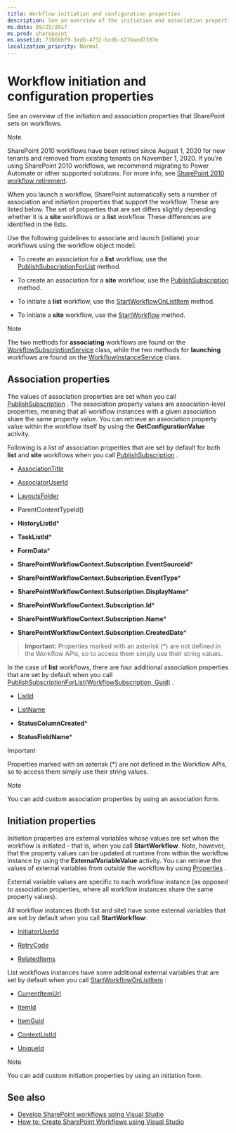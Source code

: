 ```yaml
---
title: Workflow initiation and configuration properties
description: See an overview of the initiation and association properties that SharePoint sets on workflows.
ms.date: 09/25/2017
ms.prod: sharepoint
ms.assetid: 7386bbf9-3ed6-4732-bcdb-b27baed7397e
localization_priority: Normal
---
```



# Workflow initiation and configuration properties
See an overview of the initiation and association properties that SharePoint sets on workflows.

> [!NOTE]
> SharePoint 2010 workflows have been retired since August 1, 2020 for new tenants and removed from existing tenants on November 1, 2020. If you’re using SharePoint 2010 workflows, we recommend migrating to Power Automate or other supported solutions. For more info, see [SharePoint 2010 workflow retirement](https://support.microsoft.com/office/sharepoint-2010-workflow-retirement-1ca3fff8-9985-410a-85aa-8120f626965f).

When you launch a workflow, SharePoint automatically sets a number of association and initiation properties that support the workflow. These are listed below. The set of properties that are set differs slightly depending whether it is a **site** workflows or a **list** workflow. These differences are identified in the lists.
  
    
    
Use the following guidelines to associate and launch (initiate) your workflows using the workflow object model:
  
    
    

- To create an association for a **list** workflow, use the [PublishSubscriptionForList](/dotnet/api/microsoft.sharepoint.workflowservices.workflowsubscriptionservice.publishsubscriptionforlist) method.
    
  
- To create an association for a **site** workflow, use the [PublishSubscription](/dotnet/api/microsoft.sharepoint.workflowservices.workflowsubscriptionservice.publishsubscription) method.
    
  
- To initiate a **list** workflow, use the [StartWorkflowOnListItem](/dotnet/api/microsoft.sharepoint.workflowservices.workflowinstanceservice.startworkflowonlistitem) method.
    
  
- To initiate a **site** workflow, use the [StartWorkflow](/dotnet/api/microsoft.sharepoint.workflowservices.workflowinstanceservice.startworkflow) method.
    
> [!NOTE] 
> The two methods for **associating** workflows are found on the [WorkflowSubscriptionService](/dotnet/api/microsoft.sharepoint.workflowservices.workflowsubscriptionservice) class, while the two methods for **launching** workflows are found on the [WorkflowInstanceService](/dotnet/api/microsoft.sharepoint.workflowservices.workflowinstanceservice) class.
  
    
    


## Association properties

The values of association properties are set when you call  [PublishSubscription](/dotnet/api/microsoft.sharepoint.workflowservices.workflowsubscriptionservice.publishsubscription) . The association property values are association-level properties, meaning that all workflow instances with a given association share the same property value. You can retrieve an association property value within the workflow itself by using the **GetConfigurationValue** activity.
  
    
    
Following is a list of association properties that are set by default for both **list** and **site** workflows when you call [PublishSubscription](/dotnet/api/microsoft.sharepoint.workflowservices.workflowsubscriptionservice.publishsubscription) .
  
    
    

-  [AssociationTitle](/dotnet/api/microsoft.sharepoint.workflowservices.workflowconfigurationpropertyname.associationtitle)
    
  
-  [AssociatorUserId](/dotnet/api/microsoft.sharepoint.workflowservices.workflowconfigurationpropertyname.associatoruserid)
    
  
-  [LayoutsFolder](/dotnet/api/microsoft.sharepoint.workflowservices.workflowconfigurationpropertyname.layoutsfolder)
    
  
-  ParentContentTypeId()
    
  
- **HistoryListId***
    
  
- **TaskListId***
    
  
- **FormData***
    
  
- **SharePointWorkflowContext.Subscription.EventSourceId***
    
  
- **SharePointWorkflowContext.Subscription.EventType***
    
  
- **SharePointWorkflowContext.Subscription.DisplayName***
    
  
- **SharePointWorkflowContext.Subscription.Id***
    
  
- **SharePointWorkflowContext.Subscription.Name***
    
  
- **SharePointWorkflowContext.Subscription.CreatedDate***
    
  

> **Important:**
> Properties marked with an asterisk (\*) are not defined in the Workflow APIs, so to access them simply use their string values. 
  
    
    

In the case of **list** workflows, there are four additional association properties that are set by default when you call [PublishSubscriptionForList(WorkflowSubscription, Guid)](/dotnet/api/microsoft.sharepoint.workflowservices.workflowsubscriptionservice.publishsubscriptionforlist) .
  
    
    

-  [ListId](/dotnet/api/microsoft.sharepoint.workflowservices.workflowconfigurationpropertyname.listid)
    
  
-  [ListName](/dotnet/api/microsoft.sharepoint.workflowservices.workflowconfigurationpropertyname.listname)
    
  
- **StatusColumnCreated***
    
  
- **StatusFieldName***
    
  

> [!IMPORTANT] 
> Properties marked with an asterisk (\*) are not defined in the Workflow APIs, so to access them simply use their string values. 
  
> [!NOTE] 
> You can add custom association properties by using an association form. 
  
    
    


## Initiation properties

Initiation properties are external variables whose values are set when the workflow is initiated - that is, when you call **StartWorkflow**. Note, however, that the property values can be updated at runtime from within the workflow instance by using the **ExternalVariableValue** activity. You can retrieve the values of external variables from *outside*  the workflow by using [Properties](/dotnet/api/microsoft.sharepoint.workflowservices.workflowinstance.properties) .
  
    
    
External variable values are specific to each workflow instance (as opposed to association properties, where all workflow instances share the same property values). 
  
    
    
All workflow instances (both list and site) have some external variables that are set by default when you call **StartWorkflow**:
  
    
    

-  [InitiatorUserId](/dotnet/api/microsoft.sharepoint.workflowservices.externalvariablename.initiatoruserid)
    
  
-  [RetryCode](/dotnet/api/microsoft.sharepoint.workflowservices.externalvariablename.retrycode)
    
  
-  [RelatedItems](/dotnet/api/microsoft.sharepoint.workflowservices.externalvariablename.relateditems)
    
  
List workflows instances have some additional external variables that are set by default when you call  [StartWorkflowOnListItem](/dotnet/api/microsoft.sharepoint.workflowservices.workflowinstanceservice.startworkflowonlistitem) :
  
    
    

-  [CurrentItemUrl](/dotnet/api/microsoft.sharepoint.workflowservices.externalvariablename.currentitemurl)
    
  
-  [ItemId](/dotnet/api/microsoft.sharepoint.workflowservices.externalvariablename.itemid)
    
  
-  [ItemGuid](/dotnet/api/microsoft.sharepoint.workflowservices.externalvariablename.itemguid)
    
  
-  [ContextListId](/dotnet/api/microsoft.sharepoint.workflowservices.externalvariablename.contextlistid)
    
  
-  [UniqueId](/dotnet/api/microsoft.sharepoint.workflowservices.externalvariablename.uniqueid)
    
> [!NOTE] 
> You can add custom initiation properties by using an initiation form. 
  
    
    


## See also
<a name="bk_addresources"> </a>

-  [Develop SharePoint workflows using Visual Studio](develop-sharepoint-workflows-using-visual-studio.md)
-  [How to: Create SharePoint Workflows using Visual Studio](how-to-create-sharepoint-workflows-using-visual-studio.md)
    
  

  
   
